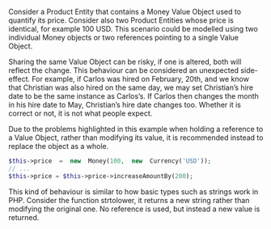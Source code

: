 Consider a Product Entity that contains a Money Value Object used to quantify its price. Consider also two Product Entities whose price is identical, for example 100 USD. This scenario could be modelled using two individual Money objects or two references pointing to a single Value Object.

Sharing the same Value Object can be risky, if one is altered, both will reflect the change. This behaviour can be considered an unexpected side-effect. For example, if Carlos was hired on February, 20th, and we know that Christian was also hired on the same day, we may set Christian’s hire date to be the same instance as Carlos’s. If Carlos then changes the month in his hire date to May, Christian’s hire date changes too. Whether it is correct or not, it is not what people expect.

Due to the problems highlighted in this example when holding a reference to a Value Object, rather than modifying its value, it is recommended instead to replace the object as a whole.

```php
$this->price  =  new  Money(100,  new  Currency('USD'));
// ...
$this->price = $this->price->increaseAmountBy(200);
```

This kind of behaviour is similar to how basic types such as strings work in PHP. Consider the function strtolower, it returns a new string rather than modifying the original one. No reference is used, but instead a new value is returned.



